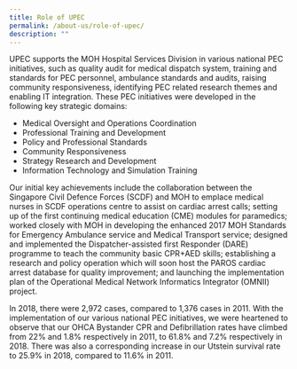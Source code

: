 ```yaml
---
title: Role of UPEC
permalink: /about-us/role-of-upec/
description: ""
---
```

UPEC supports the MOH Hospital Services Division in various national PEC initiatives, such as quality audit for medical dispatch system, training and standards for PEC personnel, ambulance standards and audits, raising community responsiveness, identifying PEC related research themes and enabling IT integration. These PEC initiatives were developed in the following key strategic domains:

*   Medical Oversight and Operations Coordination
*   Professional Training and Development
*   Policy and Professional Standards
*   Community Responsiveness
*   Strategy Research and Development
*   Information Technology and Simulation Training

Our initial key achievements include the collaboration between the Singapore Civil Defence Forces (SCDF) and MOH to emplace medical nurses in SCDF operations centre to assist on cardiac arrest calls; setting up of the first continuing medical education (CME) modules for paramedics; worked closely with MOH in developing the enhanced 2017 MOH Standards for Emergency Ambulance service and Medical Transport service; designed and implemented the Dispatcher-assisted first Responder (DARE) programme to teach the community basic CPR+AED skills; establishing a research and policy operation which will soon host the PAROS cardiac arrest database for quality improvement; and launching the implementation plan of the Operational Medical Network Informatics Integrator (OMNII) project.

In 2018, there were 2,972 cases, compared to 1,376 cases in 2011. With the implementation of our various national PEC initiatives, we were heartened to observe that our OHCA Bystander CPR and Defibrillation rates have climbed from 22% and 1.8% respectively in 2011, to 61.8% and 7.2% respectively in 2018. There was also a corresponding increase in our Utstein survival rate to 25.9% in 2018, compared to 11.6% in 2011.